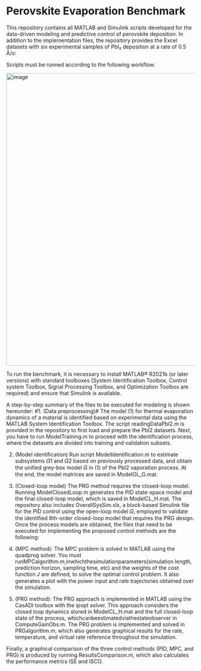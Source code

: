 # Perovskite Evaporation Benchmark
This repository contains all MATLAB and Simulink scripts developed for the data-driven modeling and predictive control of perovskite deposition. In addition to the implementation files, the repository provides the Excel datasets with six experimental samples of PbI₂ deposition at a rate of 0.5 Å/s:

Scripts must be runned according to the following workflow:

<img width="1804" height="782" alt="image" src="https://github.com/user-attachments/assets/38dbe589-9f63-498a-84cc-9528c27dfb5e" />

To run the benchmark, it is necessary to install MATLAB® R2021b (or later versions) with standard toolboxes (System Identification Toolbox, Control system Toolbox, Signal Processing Toolbox, and Optimization Toolbox are required) and ensure that Simulink is available. 


A step-by-step summary of the files to be executed for modeling is shown hereunder:
 #1. (Data preprocessing)# The model (1) for thermal evaporation dynamics of a material is identified based on experimental data using the MATLAB System Identification Toolbox. The script readingDataPbI2.m  is provided in the repository to first load and prepare the PbI2 datasets. Next, you have to run ModelTraining.m to proceed with the identification process, where the datasets are divided into training and validation subsets.
    
 2. (Model identification) Run script ModelIdentification.m to estimate subsystems 𝐺1 and 𝐺2 based on previously processed data, and obtain the unified grey-box model 𝐺 in (1) of the PbI2 vaporation process. At the end, the model matrices are saved in ModelOL_G.mat.
    
 3. (Closed-loop model) The PRG method requires the closed-loop model. Running ModelClosedLoop.m generates the PID state-space model and the final closed-loop model, which is saved in ModelCL_H.mat. The repository also includes OverallSysSim.slx, a block-based Simulink file for the PID control using the open-loop model 𝐺, employed to validate the identified 8th-order closed-loop model that requires the PRG design. Once the process models are obtained, the files that need to be executed for implementing the proposed control methods are the following:

 1. (MPC method): The MPC problem is solved in MATLAB using the quadprog solver. You must runMPCalgorithm.m,inwhichthesimulationparameters(simulation length, prediction horizon, sampling time, etc) and the weights of the cost function 𝐽 are defined, to solve the optimal control problem. It also generates a plot with the power input and rate trajectories obtained over the simulation.
    
 2. (PRG method): The PRG approach is implemented in MATLAB using the CasADI toolbox with the ipopt solver. This approach considers the closed loop dynamics stored in ModelCL_H.mat and the full closed-loop state of the process, whichcanbeestimatedviathestateobserver in ComputeGainObs.m. The PRG problem is implemented and solved in PRGalgorithm.m, which also generates graphical results for the rate, temperature, and virtual rate reference throughout the simulation.
    
 Finally, a graphical comparison of the three control methods (PID, MPC, and PRG)  is produced by running ResultsComparison.m, which also calculates the performance metrics ISE and ISCO.
